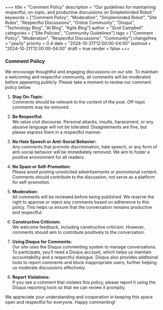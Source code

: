 +++
title = "Comment Policy"
description = "Our guidelines for maintaining respectful, on-topic, and productive discussions on Simpleminded Robot."
keywords = ["Comment Policy", "Moderation", "Simpleminded Robot", "Site Rules", "Respectful Discussions", "Online Community", "Disqus", "Technology Blog", "AI Blog", "Agile Blog"]
author = "Scot Campbell"
categories = ["Site Policies", "Community Guidelines"]
tags = ["Comment Policy", "Moderation", "Respectful Discussions", "Community"]
changefreq = "yearly"
priority = 0.4
date = "2024-10-21T12:00:00-04:00"
lastmod = "2024-10-21T12:00:00-04:00"
draft = true
render = false
+++

### Comment Policy

We encourage thoughtful and engaging discussions on our site. To maintain a welcoming and respectful community, all comments will be moderated before appearing publicly. Please take a moment to review our comment policy below.

1. **Stay On-Topic:**  
   Comments should be relevant to the content of the post. Off-topic comments may be removed.

2. **Be Respectful:**  
   We value civil discourse. Personal attacks, insults, harassment, or any abusive language will not be tolerated. Disagreements are fine, but please express them in a respectful manner.

3. **No Hate Speech or Anti-Social Behavior:**  
   Any comments that promote discrimination, hate speech, or any form of anti-social behavior will be immediately removed. We aim to foster a positive environment for all readers.

4. **No Spam or Self-Promotion:**  
   Please avoid posting unsolicited advertisements or promotional content. Comments should contribute to the discussion, not serve as a platform for self-promotion.

5. **Moderation:**  
   All comments will be reviewed before being published. We reserve the right to approve or reject any comments based on adherence to this policy. This helps us ensure that the conversation remains productive and respectful.

6. **Constructive Criticism:**  
   We welcome feedback, including constructive criticism. However, comments should aim to contribute positively to the conversation.

7. **Using Disqus for Comments:**  
   Our site uses the Disqus commenting system to manage conversations. To participate, you’ll need a Disqus account, which helps us maintain accountability and a respectful dialogue. Disqus also provides additional tools to report comments and block inappropriate users, further helping us moderate discussions effectively.

8. **Report Violations:**  
   If you see a comment that violates this policy, please report it using the Disqus reporting tools so that we can review it promptly.

We appreciate your understanding and cooperation in keeping this space open and respectful for everyone. Happy commenting!
